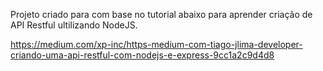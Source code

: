 Projeto criado para com base no tutorial abaixo para aprender criação de API Restful ultilizando NodeJS.

https://medium.com/xp-inc/https-medium-com-tiago-jlima-developer-criando-uma-api-restful-com-nodejs-e-express-9cc1a2c9d4d8
